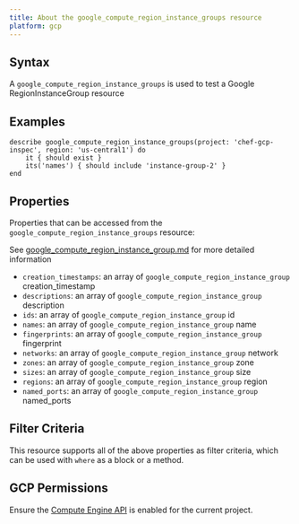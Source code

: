 ```yaml
---
title: About the google_compute_region_instance_groups resource
platform: gcp
---
```


## Syntax
A `google_compute_region_instance_groups` is used to test a Google RegionInstanceGroup resource

## Examples
```
describe google_compute_region_instance_groups(project: 'chef-gcp-inspec', region: 'us-central1') do
	it { should exist }
	its('names') { should include 'instance-group-2' }
end
```

## Properties
Properties that can be accessed from the `google_compute_region_instance_groups` resource:

See [google_compute_region_instance_group.md](google_compute_region_instance_group.md) for more detailed information
  * `creation_timestamps`: an array of `google_compute_region_instance_group` creation_timestamp
  * `descriptions`: an array of `google_compute_region_instance_group` description
  * `ids`: an array of `google_compute_region_instance_group` id
  * `names`: an array of `google_compute_region_instance_group` name
  * `fingerprints`: an array of `google_compute_region_instance_group` fingerprint
  * `networks`: an array of `google_compute_region_instance_group` network
  * `zones`: an array of `google_compute_region_instance_group` zone
  * `sizes`: an array of `google_compute_region_instance_group` size
  * `regions`: an array of `google_compute_region_instance_group` region
  * `named_ports`: an array of `google_compute_region_instance_group` named_ports

## Filter Criteria
This resource supports all of the above properties as filter criteria, which can be used
with `where` as a block or a method.

## GCP Permissions

Ensure the [Compute Engine API](https://console.cloud.google.com/apis/library/compute.googleapis.com/) is enabled for the current project.
